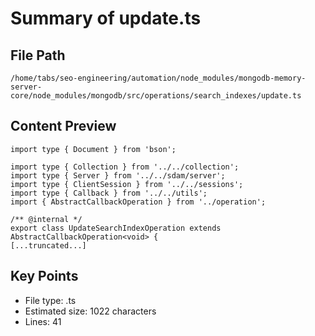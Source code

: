 # Summary of update.ts
  
## File Path
`/home/tabs/seo-engineering/automation/node_modules/mongodb-memory-server-core/node_modules/mongodb/src/operations/search_indexes/update.ts`

## Content Preview
```
import type { Document } from 'bson';

import type { Collection } from '../../collection';
import type { Server } from '../../sdam/server';
import type { ClientSession } from '../../sessions';
import type { Callback } from '../../utils';
import { AbstractCallbackOperation } from '../operation';

/** @internal */
export class UpdateSearchIndexOperation extends AbstractCallbackOperation<void> {
[...truncated...]
```

## Key Points
- File type: .ts
- Estimated size: 1022 characters
- Lines: 41
